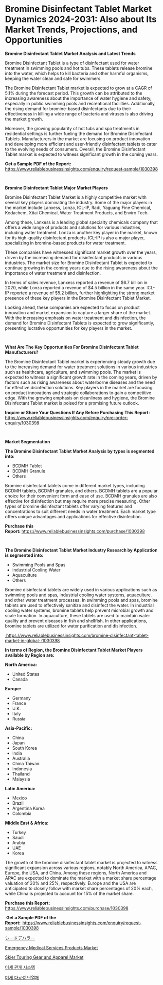 <p><h1>Bromine Disinfectant Tablet Market Dynamics 2024-2031: Also about Its Market Trends, Projections, and Opportunities</h1></p><p><strong>Bromine Disinfectant Tablet Market Analysis and Latest Trends</strong></p>
<p><p>Bromine Disinfectant Tablet is a type of disinfectant used for water treatment in swimming pools and hot tubs. These tablets release bromine into the water, which helps to kill bacteria and other harmful organisms, keeping the water clean and safe for swimmers.</p><p>The Bromine Disinfectant Tablet market is expected to grow at a CAGR of 5.1% during the forecast period. This growth can be attributed to the increasing awareness about the importance of water hygiene and safety, especially in public swimming pools and recreational facilities. Additionally, the rising demand for bromine-based disinfectants due to their effectiveness in killing a wide range of bacteria and viruses is also driving the market growth.</p><p>Moreover, the growing popularity of hot tubs and spa treatments in residential settings is further fueling the demand for Bromine Disinfectant Tablets. Manufacturers in the market are focusing on product innovation and developing more efficient and user-friendly disinfectant tablets to cater to the evolving needs of consumers. Overall, the Bromine Disinfectant Tablet market is expected to witness significant growth in the coming years.</p></p>
<p><strong>Get a Sample PDF of the Report:&nbsp;</strong> <a href="https://www.reliablebusinessinsights.com/enquiry/request-sample/1030398">https://www.reliablebusinessinsights.com/enquiry/request-sample/1030398</a></p>
<p>&nbsp;</p>
<p><strong>Bromine Disinfectant Tablet Major Market Players</strong></p>
<p><p>Bromine Disinfectant Tablet Market is a highly competitive market with several key players dominating the industry. Some of the major players in the market include Lanxess, Lonza, ICL-IP, Radi, Yaguang Fine Chemical, Kedachem, Xitai Chemical, Water Treatment Products, and Enviro Tech.</p><p>Among these, Lanxess is a leading global specialty chemicals company that offers a wide range of products and solutions for various industries, including water treatment. Lonza is another key player in the market, known for its high-quality disinfectant products. ICL-IP is also a major player, specializing in bromine-based products for water treatment.</p><p>These companies have witnessed significant market growth over the years, driven by the increasing demand for disinfectant products in various industries. The market size for Bromine Disinfectant Tablet is expected to continue growing in the coming years due to the rising awareness about the importance of water treatment and disinfection.</p><p>In terms of sales revenue, Lanxess reported a revenue of $6.7 billion in 2020, while Lonza reported a revenue of $4.5 billion in the same year. ICL-IP reported a revenue of $5.2 billion, further highlighting the strong market presence of these key players in the Bromine Disinfectant Tablet Market.</p><p>Looking ahead, these companies are expected to focus on product innovation and market expansion to capture a larger share of the market. With the increasing emphasis on water treatment and disinfection, the demand for Bromine Disinfectant Tablets is expected to grow significantly, presenting lucrative opportunities for key players in the market.</p></p>
<p>&nbsp;</p>
<p><strong>What Are The Key Opportunities For Bromine Disinfectant Tablet Manufacturers?</strong></p>
<p><p>The Bromine Disinfectant Tablet market is experiencing steady growth due to the increasing demand for water treatment solutions in various industries such as healthcare, agriculture, and swimming pools. The market is expected to witness a significant growth rate in the coming years, driven by factors such as rising awareness about waterborne diseases and the need for effective disinfection solutions. Key players in the market are focusing on product innovations and strategic collaborations to gain a competitive edge. With the growing emphasis on cleanliness and hygiene, the Bromine Disinfectant Tablet market is poised for a promising future outlook.</p></p>
<p><strong>Inquire or Share Your Questions If Any Before Purchasing This Report:</strong> <a href="https://www.reliablebusinessinsights.com/enquiry/pre-order-enquiry/1030398">https://www.reliablebusinessinsights.com/enquiry/pre-order-enquiry/1030398</a></p>
<p>&nbsp;</p>
<p><strong>Market Segmentation</strong></p>
<p><strong>The Bromine Disinfectant Tablet Market Analysis by types is segmented into:</strong></p>
<p><ul><li>BCDMH Tablet</li><li>BCDMH Granule</li><li>Others</li></ul></p>
<p><p>Bromine disinfectant tablets come in different market types, including BCDMH tablets, BCDMH granules, and others. BCDMH tablets are a popular choice for their convenient form and ease of use. BCDMH granules are also effective for disinfection but may require more precise measuring. Other types of bromine disinfectant tablets offer varying features and concentrations to suit different needs in water treatment. Each market type offers unique advantages and applications for effective disinfection.</p></p>
<p><strong>Purchase this Report:&nbsp;</strong><a href="https://www.reliablebusinessinsights.com/purchase/1030398">https://www.reliablebusinessinsights.com/purchase/1030398</a></p>
<p>&nbsp;</p>
<p><strong>The Bromine Disinfectant Tablet Market Industry Research by Application is segmented into:</strong></p>
<p><ul><li>Swimming Pools and Spas</li><li>Industrial Cooling Water</li><li>Aquaculture</li><li>Others</li></ul></p>
<p><p>Bromine disinfectant tablets are widely used in various applications such as swimming pools and spas, industrial cooling water systems, aquaculture, and other water treatment processes. In swimming pools and spas, bromine tablets are used to effectively sanitize and disinfect the water. In industrial cooling water systems, bromine tablets help prevent microbial growth and scale formation. In aquaculture, these tablets are used to maintain water quality and prevent diseases in fish and shellfish. In other applications, bromine tablets are utilized for water purification and disinfection.</p></p>
<p><a href="https://www.reliablebusinessinsights.com/bromine-disinfectant-tablet-market-in-global-r1030398">&nbsp;https://www.reliablebusinessinsights.com/bromine-disinfectant-tablet-market-in-global-r1030398</a></p>
<p><strong>In terms of Region, the Bromine Disinfectant Tablet Market Players available by Region are:</strong></p>
<p>
    <p> <strong> North America: </strong>
        <ul>
            <li>United States</li>
            <li>Canada</li>
        </ul>
        </p> 
    <p> <strong> Europe: </strong>
        <ul>
            <li>Germany</li>
            <li>France</li>
            <li>U.K.</li>
            <li>Italy</li>
            <li>Russia</li>
        </ul>
        </p> 
    <p> <strong> Asia-Pacific: </strong>
        <ul>
            <li>China</li>
            <li>Japan</li>
            <li>South Korea</li>
            <li>India</li>
            <li>Australia</li>
            <li>China Taiwan</li>
            <li>Indonesia</li>
            <li>Thailand</li>
            <li>Malaysia</li>
        </ul>
        </p> 
    <p> <strong> Latin America: </strong>
        <ul>
            <li>Mexico</li>
            <li>Brazil</li>
            <li>Argentina Korea</li>
            <li>Colombia</li>
        </ul>
        </p> 
    <p> <strong> Middle East & Africa: </strong>
        <ul>
            <li>Turkey</li>
            <li>Saudi</li>
            <li>Arabia</li>
            <li>UAE</li>
            <li>Korea</li>
        </ul>
    </p>
    </p>
<p><p>The growth of the bromine disinfectant tablet market is projected to witness significant expansion across various regions, notably North America, APAC, Europe, the USA, and China. Among these regions, North America and APAC are expected to dominate the market with a market share percentage valuation of 30% and 25%, respectively. Europe and the USA are anticipated to closely follow with market share percentages of 20% each, while China is projected to account for 15% of the market share.</p></p>
<p><strong>Purchase this Report: </strong><a href="https://www.reliablebusinessinsights.com/purchase/1030398">https://www.reliablebusinessinsights.com/purchase/1030398</a></p>
<p>&nbsp;<strong>Get a Sample PDF of the Report:&nbsp;&nbsp;</strong><a href="https://www.reliablebusinessinsights.com/enquiry/request-sample/1030398">https://www.reliablebusinessinsights.com/enquiry/request-sample/1030398</a></p>
<p><strong></strong></p>
<p><p><a href="https://github.com/MacyOrn/Market-Research-Report-List-1/blob/main/508540785123.md">シードデハラー</a></p><p><a href="https://www.linkedin.com/pulse/emergency-medical-services-products-market-trends-analysis-7v7me">Emergency Medical Services Products Market</a></p><p><a href="https://issuu.com/reportprime-2/docs/skier-touring-gear-and-apparel-market-size-2030.pp">Skier Touring Gear and Apparel Market</a></p><p><a href="https://github.com/TitusBoyer1/Market-Research-Report-List-1/blob/main/773654478811.md">미세 관개 시스템</a></p><p><a href="https://github.com/RickyMetzDVM/Market-Research-Report-List-1/blob/main/138347178812.md">미세 다공성 단열재</a></p></p>